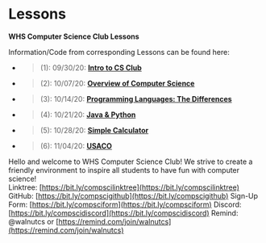 # Lessons
**WHS Computer Science Club Lessons**

Information/Code from corresponding Lessons can be found here:  
* > (1): 09/30/20:  [**Intro to CS Club**](https://github.com/whscompsciclub/Lessons/tree/main/(1)-09.30%20(Intro%20to%20CS%20Club))
* > (2): 10/07/20:  [**Overview of Computer Science**](https://github.com/whscompsciclub/Lessons/tree/main/(2)-10.07%20(Overview%20of%20Computer%20Science))
* > (3): 10/14/20: [**Programming Languages: The Differences**](https://github.com/whscompsciclub/Lessons/tree/main/(3)-10.14%20(Programming%20Languages%3B%20The%20Differences))  
* > (4): 10/21/20: [**Java & Python**](https://github.com/whscompsciclub/Lessons/tree/main/(4)-10.21%20(Java%20%26%20Python))   
* > (5): 10/28/20: [**Simple Calculator**](https://github.com/whscompsciclub/Lessons/tree/main/(5)-10.28%20(Simple%20Calculator))
* > (6): 11/04/20: [**USACO**](https://github.com/whscompsciclub/Lessons/tree/main/(6)-11.04%20(USACO))

Hello and welcome to WHS Computer Science Club! We strive to create a friendly environment to inspire all students to have fun with computer science!  
Linktree: [https://bit.ly/compscilinktree](https://bit.ly/compscilinktree)
GitHub: [https://bit.ly/compscigithub](https://bit.ly/compscigithub)
Sign-Up Form: [https://bit.ly/compsciform](https://bit.ly/compsciform)
Discord: [https://bit.ly/compscidiscord](https://bit.ly/compscidiscord)
Remind: @walnutcs or [https://remind.com/join/walnutcs](https://remind.com/join/walnutcs)




